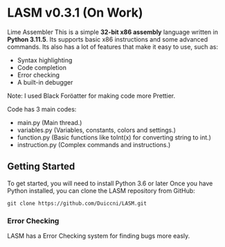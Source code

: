 # LASM v0.3.1 (On Work)
Lime Assembler
This is a simple **32-bit x86 assembly** language written in **Python 3.11.5**.
Its supports basic x86 instructions and some advanced commands.
Its also has a lot of features that make it easy to use, such as:

* Syntax highlighting
* Code completion
* Error checking
* A built-in debugger

Note: I used Black Foröatter for making code more Prettier.

Code has 3 main codes:

* main.py (Main thread.)
* variables.py (Variables, constants, colors and settings.)
* function.py (Basic functions like toInt(x) for converting string to int.)
* instruction.py (Complex commands and instructions.)

## Getting Started

To get started, you will need to install Python 3.6 or later
Once you have Python installed, you can clone the LASM repository from GitHub:

```
git clone https://github.com/Duiccni/LASM.git
```

### Error Checking

LASM has a Error Checking system for finding bugs more easly.
